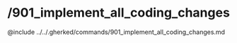 # /901_implement_all_coding_changes

@include ../../.gherked/commands/901_implement_all_coding_changes.md